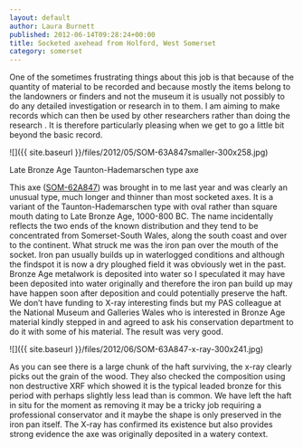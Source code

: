 ```yaml
---
layout: default
author: Laura Burnett
published: 2012-06-14T09:28:24+00:00
title: Socketed axehead from Holford, West Somerset
category: somerset
---
```

One of the sometimes frustrating things about this job is that because of the quantity of material to be recorded and because mostly the items belong to the landowners or finders and not the museum it is usually not possibly to do any detailed investigation or research in to them. I am aiming to make records which can then be used by other researchers rather than doing the research . It is therefore particularly pleasing when we get to go a little bit beyond the basic record.

![]({{ site.baseurl }}/files/2012/05/SOM-63A847smaller-300x258.jpg)

Late Bronze Age Taunton-Hademarschen type axe

This axe ([SOM-62A847](http://finds.org.uk/database/artefacts/record/id/490377 "SOM-63A847")) was brought in to me last year and was clearly an unusual type, much longer and thinner than most socketed axes. It is a variant of the Taunton-Hademarschen type with oval rather than square mouth dating to Late Bronze Age, 1000-800 BC. The name incidentally reflects the two ends of the known distribution and they tend to be concentrated from Somerset-South Wales, along the south coast and over to the continent.
What struck me was the iron pan over the mouth of the socket. Iron pan usually builds up in waterlogged conditions and although the findspot it is now a dry ploughed field it was obviously wet in the past. Bronze Age metalwork is deposited into water so I speculated it may have been deposited into water originally and therefore the iron pan build up may have happen soon after deposition and could potentially preserve the haft.
We don’t have funding to X-ray interesting finds but my PAS colleague at the National Museum and Galleries Wales who is interested in Bronze Age material kindly stepped in and agreed to ask his conservation department to do it with some of his material. The result was very good.

![]({{ site.baseurl }}/files/2012/06/SOM-63A847-x-ray-300x241.jpg)

As you can see there is a large chunk of the haft surviving, the x-ray clearly picks out the grain of the wood. They also checked the composition using non destructive XRF which showed it is the typical leaded bronze for this period with perhaps slightly less lead than is common. We have left the haft in situ for the moment as removing it may be a tricky job requiring a professional conservator and it maybe the shape is only preserved in the iron pan itself. The X-ray has confirmed its existence but also provides strong evidence the axe was originally deposited in a watery context.
